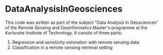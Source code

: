 # DataAnalysisInGeosciences
This code was written as part of the subject "Data Analysis in Geosciences" of the Remote Sensing and Geoinformatics Master's programme at the Karlsruhe Institute of Technology. It consits of three parts:
1. Regression and sensitivity estimation with remote sensing data
2. Classification in a remote sensing retrieval setting
